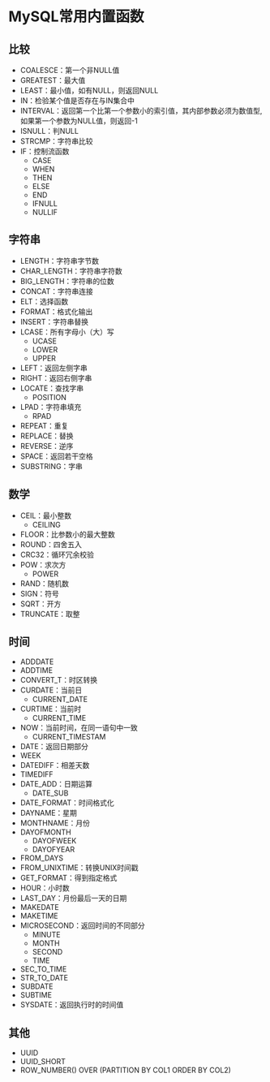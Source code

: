 # MySQL常用内置函数

## 比较

- COALESCE：第一个非NULL值
- GREATEST：最大值
- LEAST：最小值，如有NULL，则返回NULL
- IN：检验某个值是否存在与IN集合中
- INTERVAL：返回第一个比第一个参数小的索引值，其内部参数必须为数值型,如果第一个参数为NULL值，则返回-1
- ISNULL：判NULL
- STRCMP：字符串比较
- IF：控制流函数
  - CASE
  - WHEN
  - THEN
  - ELSE
  - END
  - IFNULL
  - NULLIF

## 字符串

- LENGTH：字符串字节数
- CHAR_LENGTH：字符串字符数
- BIG_LENGTH：字符串的位数
- CONCAT：字符串连接
- ELT：选择函数
- FORMAT：格式化输出
- INSERT：字符串替换
- LCASE：所有字母小（大）写
  - UCASE
  - LOWER
  - UPPER
- LEFT：返回左侧字串
- RIGHT：返回右侧字串
- LOCATE：查找字串
  - POSITION
- LPAD：字符串填充
  - RPAD
- REPEAT：重复
- REPLACE：替换
- REVERSE：逆序
- SPACE：返回若干空格
- SUBSTRING：字串

## 数学

- CEIL：最小整数
  - CEILING
- FLOOR：比参数小的最大整数
- ROUND：四舍五入
- CRC32：循环冗余校验
- POW：求次方
  - POWER
- RAND：随机数
- SIGN：符号
- SQRT：开方
- TRUNCATE：取整

## 时间

- ADDDATE
- ADDTIME
- CONVERT_T：时区转换
- CURDATE：当前日
  - CURRENT_DATE
- CURTIME：当前时
  - CURRENT_TIME
- NOW：当前时间，在同一语句中一致
  - CURRENT_TIMESTAM
- DATE：返回日期部分
- WEEK
- DATEDIFF：相差天数
- TIMEDIFF
- DATE_ADD：日期运算
  - DATE_SUB
- DATE_FORMAT：时间格式化
- DAYNAME：星期
- MONTHNAME：月份
- DAYOFMONTH
  - DAYOFWEEK
  - DAYOFYEAR
- FROM_DAYS
- FROM_UNIXTIME：转换UNIX时间戳
- GET_FORMAT：得到指定格式
- HOUR：小时数
- LAST_DAY：月份最后一天的日期
- MAKEDATE
- MAKETIME
- MICROSECOND：返回时间的不同部分
  - MINUTE
  - MONTH
  - SECOND
  - TIME
- SEC_TO_TIME
- STR_TO_DATE
- SUBDATE
- SUBTIME
- SYSDATE：返回执行时的时间值

## 其他

- UUID
- UUID_SHORT
- ROW_NUMBER() OVER (PARTITION BY COL1 ORDER BY COL2)